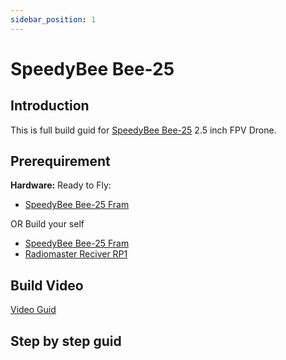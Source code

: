 ```yaml
---
sidebar_position: 1
---
```


# SpeedyBee Bee-25

## Introduction
This is full build guid for [SpeedyBee Bee-25](https://www.speedybee.com/speedybee-bee25-frame/) 2.5 inch FPV Drone.

## Prerequirement

**Hardware:**
Ready to Fly: 
- [SpeedyBee Bee-25 Fram](https://www.speedybee.com/speedybee-bee25-frame/)

OR Build your self
- [SpeedyBee Bee-25 Fram](https://www.speedybee.com/speedybee-bee25-frame/)
- [Radiomaster Reciver RP1](https://www.radiomasterrc.com/products/rp1-expresslrs-2-4ghz-nano-receiver) 


## Build Video

[Video Guid](https://www.youtube.com/watch?v=2-Y0nvkqKgg)

## Step by step guid
